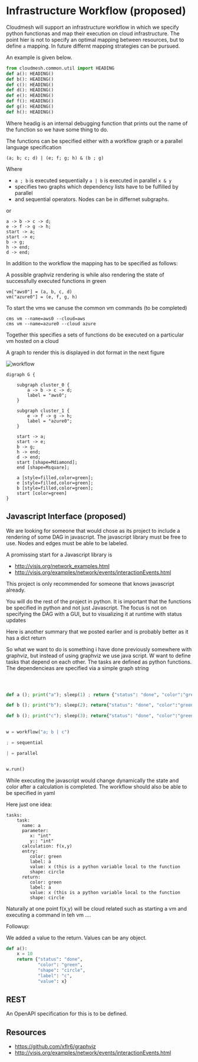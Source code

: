 # Infrastructure Workflow (proposed)

Cloudmesh will support an infrastructure workflow in which we specify python
functionas and map their execution on cloud infrastructure. The point hier is
not to specify an optimal mapping between resources, but to define `a` mapping.
In future differnt mapping strategies can be pursued.

An example is given below.

```python
from cloudmesh.common.util import HEADING
def a(): HEADING()
def b(): HEADING()
def c(): HEADING()
def d(): HEADING()
def e(): HEADING()
def f(): HEADING()
def g(): HEADING()
def h(): HEADING()
```

Where headig is an internal debugging function that prints out the name of the
function so we have some thing to do.

The functions can be specified either with a workflow graph or a parallel
language specification

```
(a; b; c; d) | (e; f; g; h) & (b ; g)
```

Where 

* `a ; b` is executed sequentially `a | b` is executed in parallel `x & y` 
* specifies two graphs which dependency lists have to be fulfilled by parallel
* and sequential operators. Nodes can be in differnet subgraphs.


or

```
a -> b -> c -> d;
e -> f -> g -> h;
start -> a;
start -> e;
b -> g;
h -> end;
d -> end;
```

In addition to the workflow the mapping has to be specified as follows:



A possible graphviz rendering is while also rendering the state of successfully
executed functions in green

```
vm["aws0"] = (a, b, c, d) 
vm("azure0"] = (e, f, g, h)
```

To start the vms we canuse the common vm commands (to be completed)

```
cms vm --name=aws0 --cloud=aws
cms vm --name=azure0 --cloud azure
```

Together this specifies 
a sets of functions do be executed on a particular vm hosted on a cloud


A graph to render this is displayed in dot format in the next figure


![workflow](./img/workflow.png)

```
digraph G {

	subgraph cluster_0 {
		a -> b -> c -> d;
		label = "aws0";
	}

	subgraph cluster_1 {
		e -> f -> g -> h;
		label = "azure0";
	}

	start -> a;
	start -> e;
	b -> g;
    h -> end;
    d -> end;
	start [shape=Mdiamond];
	end [shape=Msquare];

	a [style=filled,color=green];
	e [style=filled,color=green];
	b [style=filled,color=green];
	start [color=green]
}

```

## Javascript Interface (proposed)

We are looking for someone that would chose as its project to include a
rendering of some DAG in javascript. The javascript library must be free to use.
Nodes and edges must be able to be labeled.

A promissing start for a Javascript library is 
 
* <http://visjs.org/network_examples.html>
* <http://visjs.org/examples/network/events/interactionEvents.html>


This project is only recommended for someone that knows javascript already.

You will do the rest of the project in python. It is important that the
functions be specified in python and not just Javascript. The focus is not on
specifying the DAG with a GUI, but to visualizing it at runtime with status
updates

Here is another summary that we posted earlier and is probably better as it has
a dict return

So what we want to do is something i have done previously somewhere with
graphviz, but instead of using graphviz we use java script. W want to define
tasks that depend on each other. The tasks are defined as python functions. The
dependencieas are specified via a simple graph string

 
```python

 

def a (); print("a"); sleep(1) ; return {"status": "done", "color":"green", shape:"circle", label="a"}

def b (); print("b"); sleep(2); return{"status": "done", "color":"green", shape:"circle", label="b"}

def b (); print("c"); sleep(3); return{"status": "done", "color":"green", shape:"circle", label="c"}

 
w = workflow("a; b | c")

; = sequential

| = parallel


w.run()
```

 

While executing the javascript would change dynamically the state and color
after a calculation is completed. The workflow should also be able to be
specified in yaml

Here just one idea:

 
```
tasks:
    task:
      name: a
      parameter:
         x: "int"
         y:: "int"
      calculation: f(x,y) 
      entry:
         color: green
         label: a
         value: x (this is a python variable local to the function
         shape: circle
      return:
         color: green
         label: a
         value: x (this is a python variable local to the function
         shape: circle
```
 
Naturally at one point f(x,y) will be cloud related such as starting a vm and
executing a command in teh vm ....

Followup:

We added a value to the return. Values can be any object.

```python
def a():
    x = 10
    return {"status": "done", 
            "color": "green", 
            "shape": "circle", 
            "label": "c", 
            "value": x}
```

## REST 

An OpenAPI specification for this is to be defined.


## Resources

* <https://github.com/xflr6/graphviz>
* <http://visjs.org/examples/network/events/interactionEvents.html>